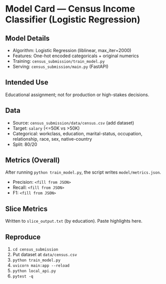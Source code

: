 # Model Card — Census Income Classifier (Logistic Regression)

## Model Details
- Algorithm: Logistic Regression (liblinear, max_iter=2000)
- Features: One-hot encoded categoricals + original numerics
- Training: `census_submission/train_model.py`
- Serving: `census_submission/main.py` (FastAPI)

## Intended Use
Educational assignment; not for production or high-stakes decisions.

## Data
- Source: `census_submission/data/census.csv` (add dataset)
- Target: `salary` (<=50K vs >50K)
- Categorical: workclass, education, marital-status, occupation, relationship, race, sex, native-country
- Split: 80/20

## Metrics (Overall)
After running `python train_model.py`, the script writes `model/metrics.json`.
- Precision: `<fill from JSON>`
- Recall: `<fill from JSON>`
- F1: `<fill from JSON>`

## Slice Metrics
Written to `slice_output.txt` (by education). Paste highlights here.

## Reproduce
1. `cd census_submission`
2. Put dataset at `data/census.csv`
3. `python train_model.py`
4. `uvicorn main:app --reload`
5. `python local_api.py`
6. `pytest -q`
